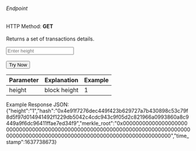<h6>Endpoint</h6>
<p id="endpoint"></p>

HTTP Method: **GET**
<br/>
<br/>
Returns a set of transactions details.

<input class="md-input" placeholder="Enter height" id="height" width="100"></input><br/><br/>
<button class="md-button" onclick="tryNow()">Try Now</button>

<script>
   document.getElementById("endpoint").innerHTML =`https://dev-stoa-boascan.bosagora.com/wallet/blocks/header?height=${document.getElementById("height").value ||"1"}`
    function tryNow(){
        document.getElementById("showResult").innerHTML =""
        document.getElementById("endpoint").innerHTML =""
        fetch(`https://dev-stoa-boascan.bosagora.com/wallet/blocks/header?height=${document.getElementById("height").value ||"1"}`).then((res) => {
            res.json().then((res) => {
                document.getElementById("showResult").innerHTML = JSON.stringify(res)
                document.getElementById("endpoint").innerHTML =`https://dev-stoa-boascan.bosagora.com/wallet/blocks/header?height=${document.getElementById("height").value ||"1"}`
                })
        }).catch((err) => {
            console.log(err)
        })
    }
</script>
<p id="showResult"></p>


| Parameter | Explanation  | Example                              |
| --------- | ------------ | ------------------------------------ |
| height   | block height | 1|

Example Response JSON:<br/>
{"height":"1","hash":"0x4e91f7276dec449f423b629727a7b430898c53c79f8d5f97d014941492f1229db5042c4cdc943c9f05d2c821966a0993860a8c9449a9f6dc96411ffae7ed34f9","merkle_root":"0x00000000000000000000000000000000000000000000000000000000000000000000000000000000000000000000000000000000000000000000000000000000","time_stamp":1637738673}